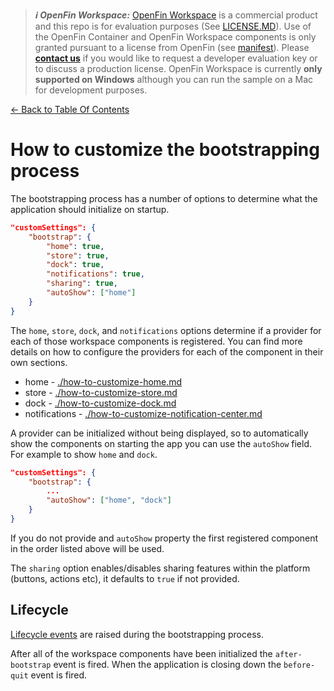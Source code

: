 > **_:information_source: OpenFin Workspace:_** [OpenFin Workspace](https://www.openfin.co/workspace/) is a commercial product and this repo is for evaluation purposes (See [LICENSE.MD](../LICENSE.MD)). Use of the OpenFin Container and OpenFin Workspace components is only granted pursuant to a license from OpenFin (see [manifest](../public/manifest.fin.json)). Please [**contact us**](https://www.openfin.co/workspace/poc/) if you would like to request a developer evaluation key or to discuss a production license.
> OpenFin Workspace is currently **only supported on Windows** although you can run the sample on a Mac for development purposes.

[<- Back to Table Of Contents](../README.md)

# How to customize the bootstrapping process

The bootstrapping process has a number of options to determine what the application should initialize on startup.

```json
"customSettings": {
    "bootstrap": {
        "home": true,
        "store": true,
        "dock": true,
        "notifications": true,
        "sharing": true,
        "autoShow": ["home"]
    }
}
```

The `home`, `store`, `dock`, and `notifications` options determine if a provider for each of those workspace components is registered. You can find more details on how to configure the providers for each of the component in their own sections.

- home - [./how-to-customize-home.md](./how-to-customize-home.md)
- store - [./how-to-customize-store.md](./how-to-customize-store.md)
- dock - [./how-to-customize-dock.md](./how-to-customize-dock.md)
- notifications - [./how-to-customize-notification-center.md](./how-to-customize-notification-center.md)

A provider can be initialized without being displayed, so to automatically show the components on starting the app you can use the `autoShow` field. For example to show `home` and `dock`.

```json
"customSettings": {
    "bootstrap": {
        ...
        "autoShow": ["home", "dock"]
    }
}
```

If you do not provide and `autoShow` property the first registered component in the order listed above will be used.

The `sharing` option enables/disables sharing features within the platform (buttons, actions etc), it defaults to `true` if not provided.

## Lifecycle

[Lifecycle events](./how-to-use-lifecycle-events.md) are raised during the bootstrapping process.

After all of the workspace components have been initialized the `after-bootstrap` event is fired. When the application is closing down the `before-quit` event is fired.
